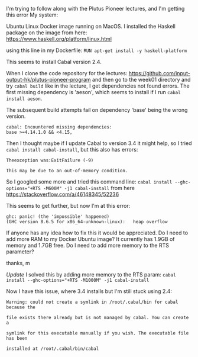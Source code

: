 I'm trying to follow along with the Plutus Pioneer lectures, and I'm getting this error 
My system:

Ubuntu Linux Docker image running on MacOS. 
I installed the Haskell package on the image from here: https://www.haskell.org/platform/linux.html
 
using this line in my Dockerfile: `RUN apt-get install -y haskell-platform`

This seems to install Cabal version 2.4.

When I clone the code repository for the lectures: https://github.com/input-output-hk/plutus-pioneer-program and then go to the week01 directory and try `cabal build` like in the lecture, I get dependencies not found errors. The first missing dependency is 'aeson', which seems to install if I run `cabal install aeson`. 

The subsequent build attempts fail on dependency 'base' being the wrong version. 
```
cabal: Encountered missing dependencies:
base >=4.14.1.0 && <4.15,
```

Then I thought maybe if I update Cabal to version 3.4 it might help, so I tried `cabal install cabal-install`, but this also has errors:
```Cabal-3.4.0.0-Ffni3rZRsi0BS61YYIZOfd failed during the building phase. 
Theexception was:ExitFailure (-9)

This may be due to an out-of-memory condition.
```
So I googled some more and tried this command line: `cabal install --ghc-options="+RTS -M600M" -j1 cabal-install` from here https://stackoverflow.com/a/46148345/52236

This seems to get further, but now I'm at this error: 
```
ghc: panic! (the 'impossible' happened)  
(GHC version 8.6.5 for x86_64-unknown-linux):	heap overflow
```
If anyone has any idea how to fix this it would be appreciated. Do I need to add more RAM to my Docker Ubuntu image? It currently has 1.9GB of memory and 1.7GB free. Do I need to add more memory to the RTS parameter?

thanks,
m

*Update*
I solved this by adding more memory to the RTS param:
`cabal install --ghc-options="+RTS -M1000M" -j1 cabal-install`

Now I have this issue, where 3.4 installs but I'm still stuck using 2.4:
```
Warning: could not create a symlink in /root/.cabal/bin for cabal because the

file exists there already but is not managed by cabal. You can create a

symlink for this executable manually if you wish. The executable file has been

installed at /root/.cabal/bin/cabal
```